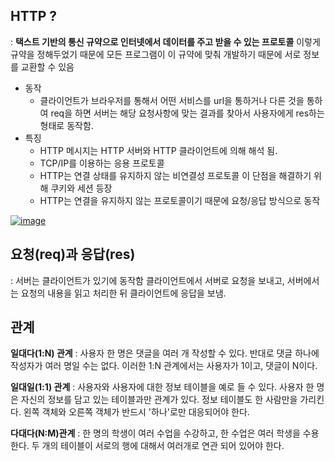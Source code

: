 ## HTTP ?

: **택스트 기반의 통신 규약으로 인터넷에서 데이터를 주고 받을 수 있는 프로토콜** 이렇게 규약을 정해두었기 때문에 모든 프로그램이 이 규약에 맞춰 개발하기 때문에 서로 정보를 교환할 수 있음

- 동작
  - 클라이언트가 브라우저를 통해서 어떤 서비스를 url을 통하거나 다른 것을 통하여 req을 하면 서버는 해당 요청사항에 맞는 결과를 찾아서 사용자에게 res하는 형태로 동작함.
- 특징
  - HTTP 메시지는 HTTP 서버와 HTTP 클라이언트에 의해 해석 됨.
  - TCP/IP를 이용하는 응용 프로토콜
  - HTTP는 연결 상태를 유지하지 않는 비연결성 프로토콜 이 단점을 해결하기 위해 쿠키와 세션 등장
  - HTTP는 연결을 유지하지 않는 프로토콜이기 때문에 요청/응답 방식으로 동작

[![image](https://camo.githubusercontent.com/a4d878976c478a75ae78b99088eefee785cb0f24aad456a37e034ed111bd40b1/68747470733a2f2f6d656469612e766c70742e75732f706f73742d696d616765732f737572696d3031342f65306161353532302d326435392d313165612d383664612d6662336230303233303634302f696d6167652e706e67)](https://camo.githubusercontent.com/a4d878976c478a75ae78b99088eefee785cb0f24aad456a37e034ed111bd40b1/68747470733a2f2f6d656469612e766c70742e75732f706f73742d696d616765732f737572696d3031342f65306161353532302d326435392d313165612d383664612d6662336230303233303634302f696d6167652e706e67)

## 요청(req)과 응답(res)

: 서버는 클라이언트가 있기에 동작함 클라이언트에서 서버로 요청을 보내고, 서버에서는 요청의 내용을 읽고 처리한 뒤 클라이언트에 응답을 보냄.

## 관계

**일대다(1:N) 관계** : 사용자 한 명은 댓글을 여러 개 작성할 수 있다. 반대로 댓글 하나에 작성자가 여러 명일 수는 없다. 이러한 1:N 관계에서는 사용자가 1이고, 댓글이 N이다.

**일대일(1:1) 관계** : 사용자와 사용자에 대한 정보 테이블을 예로 들 수 있다. 사용자 한 명은 자신의 정보를 담고 있는 테이블과만 관계가 있다. 정보 테이블도 한 사람만을 가리킨다. 왼쪽 객체와 오른쪽 객체가 반드시 '하나'로만 대응되어야 한다.

**다대다(N:M)관계** : 한 명의 학생이 여러 수업을 수강하고, 한 수업은 여러 학생을 수용한다. 두 개의 테이블이 서로의 행에 대해서 여러개로 연관 되어 있어야 한다.